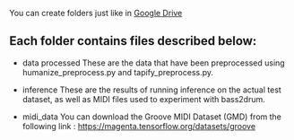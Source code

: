 You can create folders just like in [Google Drive](https://drive.google.com/drive/folders/1SqLu6v6bxBrmQt67ledKSBJYrxqpCsaF?usp=drive_link)

Each folder contains files described below:
------

* data processed
  These are the data that have been preprocessed using humanize_preprocess.py and tapify_preprocess.py.

* inference
  These are the results of running inference on the actual test dataset, as well as MIDI files used to experiment with bass2drum.

* midi_data
  You can download the Groove MIDI Dataset (GMD) from the following link : <https://magenta.tensorflow.org/datasets/groove>
